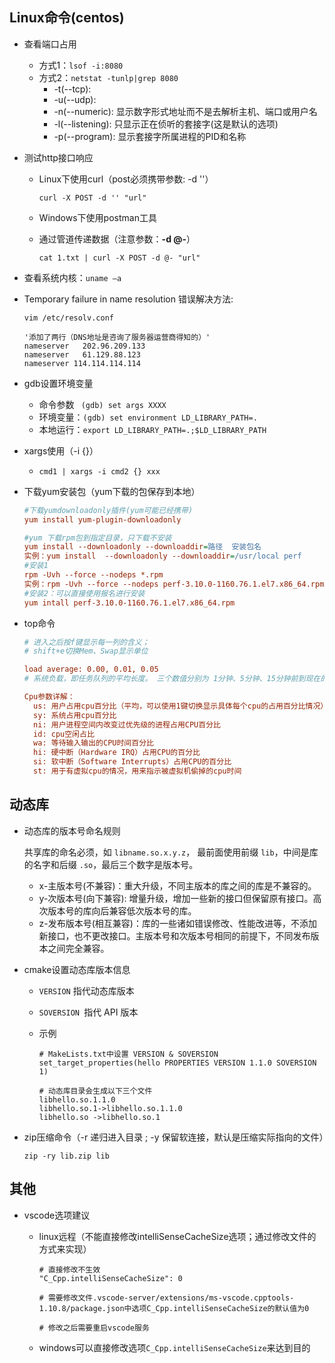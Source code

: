 ## Linux命令(centos)
- 查看端口占用
  - 方式1：`lsof -i:8080`
  - 方式2：`netstat -tunlp|grep 8080` 
    - -t(--tcp): 
    - -u(--udp): 
    - -n(--numeric): 显示数字形式地址而不是去解析主机、端口或用户名
    - -l(--listening): 只显示正在侦听的套接字(这是默认的选项)
    - -p(--program):  显示套接字所属进程的PID和名称

- 测试http接口响应

  - Linux下使用curl（post必须携带参数: -d ''）

    `curl -X POST -d '' "url"`

  - Windows下使用postman工具

  - 通过管道传递数据（注意参数：**-d @-**）

    `cat 1.txt | curl -X POST -d @- "url"`
  
- 查看系统内核：`uname –a`

- Temporary failure in name resolution 错误解决方法:

  ```
  vim /etc/resolv.conf
  
  '添加了两行（DNS地址是咨询了服务器运营商得知的）'
  nameserver   202.96.209.133
  nameserver   61.129.88.123
  nameserver 114.114.114.114
  ```

- gdb设置环境变量
  - 命令参数 ` (gdb) set args XXXX`
  - 环境变量：`(gdb) set environment LD_LIBRARY_PATH=.`
  - 本地运行：`export LD_LIBRARY_PATH=.;$LD_LIBRARY_PATH`
  
- xargs使用（-i {}）

  - `cmd1 | xargs -i cmd2 {} xxx`
  
- 下载yum安装包（yum下载的包保存到本地）

  ```ini
  #下载yumdownloadonly插件(yum可能已经携带)
  yum install yum-plugin-downloadonly
  
  #yum 下载rpm包到指定目录，只下载不安装
  yum install --downloadonly --downloaddir=路径  安装包名
  实例：yum install  --downloadonly --downloaddir=/usr/local perf
  #安装1
  rpm -Uvh --force --nodeps *.rpm
  实例：rpm -Uvh --force --nodeps perf-3.10.0-1160.76.1.el7.x86_64.rpm
  #安装2：可以直接使用报名进行安装
  yum intall perf-3.10.0-1160.76.1.el7.x86_64.rpm
  ```

- top命令 

  ```ini
  # 进入之后按f键显示每一列的含义；
  # shift+e切换Mem、Swap显示单位
  
  load average: 0.00, 0.01, 0.05 
  # 系统负载，即任务队列的平均长度。 三个数值分别为 1分钟、5分钟、15分钟前到现在的平均值。
  
  Cpu参数详解：
  	us: 用户占用cpu百分比（平均，可以使用1键切换显示具体每个cpu的占用百分比情况）
  	sy: 系统占用cpu百分比
  	ni: 用户进程空间内改变过优先级的进程占用CPU百分比
  	id: cpu空闲占比
  	wa: 等待输入输出的CPU时间百分比
  	hi: 硬中断（Hardware IRQ）占用CPU的百分比
  	si: 软中断（Software Interrupts）占用CPU的百分比
  	st: 用于有虚拟cpu的情况，用来指示被虚拟机偷掉的cpu时间
  ```

  [top命令解释参考]: https://blog.csdn.net/xujiamin0022016/article/details/89072116

  

## 动态库

- 动态库的版本号命名规则

  共享库的命名必须，如 `libname.so.x.y.z`， 最前面使用前缀 `lib`，中间是库的名字和后缀 `.so`，最后三个数字是版本号。

  - x-主版本号(不兼容)：重大升级，不同主版本的库之间的库是不兼容的。
  - y-次版本号(向下兼容): 增量升级，增加一些新的接口但保留原有接口。高次版本号的库向后兼容低次版本号的库。
  - z-发布版本号(相互兼容)：库的一些诸如错误修改、性能改进等，不添加新接口，也不更改接口。主版本号和次版本号相同的前提下，不同发布版本之间完全兼容。

- cmake设置动态库版本信息

  - `VERSION` 指代动态库版本

  - `SOVERSION `指代 API 版本

  - 示例

    ```
    # MakeLists.txt中设置 VERSION & SOVERSION
    set_target_properties(hello PROPERTIES VERSION 1.1.0 SOVERSION 1)
    
    # 动态库目录会生成以下三个文件
    libhello.so.1.1.0
    libhello.so.1->libhello.so.1.1.0
    libhello.so ->libhello.so.1
    ```

- zip压缩命令（-r 递归进入目录 ; -y 保留软连接，默认是压缩实际指向的文件）

  `zip -ry lib.zip lib`

## 其他

- vscode选项建议

  - linux远程（不能直接修改intelliSenseCacheSize选项；通过修改文件的方式来实现）

    ```
    # 直接修改不生效
    "C_Cpp.intelliSenseCacheSize": 0
    
    # 需要修改文件.vscode-server/extensions/ms-vscode.cpptools-1.10.8/package.json中选项C_Cpp.intelliSenseCacheSize的默认值为0
    
    # 修改之后需要重启vscode服务
    ```

  - windows可以直接修改选项`C_Cpp.intelliSenseCacheSize`来达到目的

